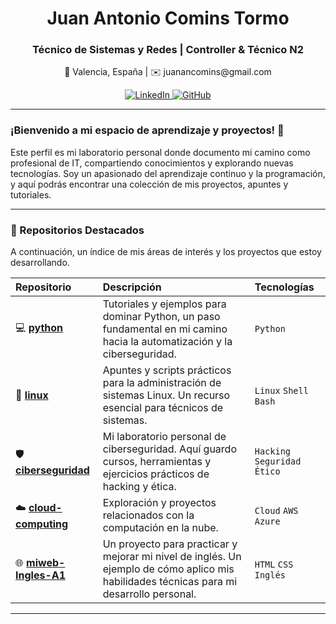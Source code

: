 <div align="center">
  <h1>Juan Antonio Comins Tormo</h1>
  <h3>Técnico de Sistemas y Redes | Controller & Técnico N2</h3>
  
  <p>
    📍 Valencia, España | ✉️ juanancomins@gmail.com
  </p>

  <p>
    <a href="https://www.linkedin.com/in/juan-comins-9222aa212/" target="_blank">
      <img src="https://img.shields.io/badge/LinkedIn-0077B5?style=for-the-badge&logo=linkedin&logoColor=white" alt="LinkedIn">
    </a>
    <a href="https://github.com/juanantoniocomins" target="_blank">
      <img src="https://img.shields.io/badge/GitHub-100000?style=for-the-badge&logo=github&logoColor=white" alt="GitHub">
    </a>
  </p>
</div>

---

### ¡Bienvenido a mi espacio de aprendizaje y proyectos! 🚀

Este perfil es mi laboratorio personal donde documento mi camino como profesional de IT, compartiendo conocimientos y explorando nuevas tecnologías. Soy un apasionado del aprendizaje continuo y la programación, y aquí podrás encontrar una colección de mis proyectos, apuntes y tutoriales.

---

### 📂 Repositorios Destacados

A continuación, un índice de mis áreas de interés y los proyectos que estoy desarrollando.

| Repositorio | Descripción | Tecnologías |
| :--- | :--- | :--- |
| 💻 **[python](https://github.com/juanantoniocomins/python)** | Tutoriales y ejemplos para dominar Python, un paso fundamental en mi camino hacia la automatización y la ciberseguridad. | `Python` |
| 🐧 **[linux](https://github.com/juanantoniocomins/linux)** | Apuntes y scripts prácticos para la administración de sistemas Linux. Un recurso esencial para técnicos de sistemas. | `Linux` `Shell` `Bash` |
| 🛡️ **[ciberseguridad](https://github.com/juanantoniocomins/ciberseguridad)** | Mi laboratorio personal de ciberseguridad. Aquí guardo cursos, herramientas y ejercicios prácticos de hacking y ética. | `Hacking` `Seguridad` `Ético` |
| ☁️ **[cloud-computing](https://github.com/juanantoniocomins/cloud-computing)** | Exploración y proyectos relacionados con la computación en la nube. | `Cloud` `AWS` `Azure` |
| 🌐 **[miweb-Ingles-A1](https://github.com/juanantoniocomins/miweb-Ingles-A1)** | Un proyecto para practicar y mejorar mi nivel de inglés. Un ejemplo de cómo aplico mis habilidades técnicas para mi desarrollo personal. | `HTML` `CSS` `Inglés` |

---

